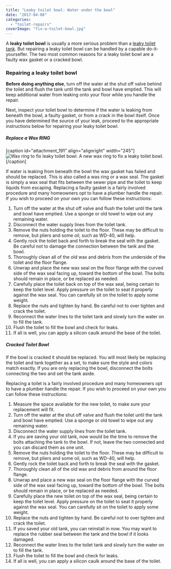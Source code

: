```yaml
---
title: "Leaky toilet bowl: Water under the bowl"
date: "2017-04-06"
categories: 
  - "toilet-repairs"
coverImage: "fix-a-toilet-bowl.jpg"
---
```


A **leaky toilet bowl** is usually a more serious problem than a [leaky toilet tank](http://fixatoilet.com/leaky-toilet-water-under-tank/). But repairing a leaky toilet bowl can be handled by a capable do-it-yourselfer. The two most common reasons for a leaky toilet bowl are a faulty wax gasket or a cracked bowl.

### Repairing a leaky toilet bowl

**Before doing anything else**, turn off the water at the shut off valve behind the toilet and flush the tank until the tank and bowl have emptied. This will keep additional water from leaking onto your floor while you handle the repair.

Next, inspect your toilet bowl to determine if the water is leaking from beneath the bowl, a faulty gasket, or from a crack in the bowl itself. Once you have determined the source of your leak, proceed to the appropriate instructions below for repairing your leaky toilet bowl.

##### Replace a Wax RING

\[caption id="attachment\_191" align="alignright" width="245"\]![Wax ring to fix leaky toilet bowl.](images/prod_5582611027.jpg) A new wax ring to fix a leaky toilet bowl.\[/caption\]

If water is leaking from beneath the bowl the wax gasket has failed and should be replaced. This is also called a was ring or a wax seal. The gasket is simply a wax seal that fits between the sewer pipe and the toilet to keep liquids from escaping. Replacing a faulty gasket is a fairly involved procedure and many homeowners opt to have a plumber handle the repair. If you wish to proceed on your own you can follow these instructions:

1. Turn off the water at the shut off valve and flush the toilet until the tank and bowl have emptied. Use a sponge or old towel to wipe out any remaining water.
2. Disconnect the water supply lines from the toilet tank.
3. Remove the nuts holding the toilet to the floor. These may be difficult to remove, but pliers and some oil, such as WD-40, will help.
4. Gently rock the toilet back and forth to break the seal with the gasket. Be careful not to damage the connection between the tank and the bowl.
5. Thoroughly clean all of the old wax and debris from the underside of the toilet and the floor flange.
6. Unwrap and place the new wax seal on the floor flange with the curved side of the wax seal facing up, toward the bottom of the bowl. The bolts should remain in place, or be replaced as needed.
7. Carefully place the toilet back on top of the wax seal, being certain to keep the toilet level. Apply pressure on the toilet to seat it properly against the wax seal. You can carefully sit on the toilet to apply some weight.
8. Replace the nuts and tighten by hand. Be careful not to over tighten and crack the toilet.
9. Reconnect the water lines to the toilet tank and slowly turn the water on to fill the tank.
10. Flush the toilet to fill the bowl and check for leaks.
11. If all is well, you can apply a silicon caulk around the base of the toilet.

##### Cracked Toilet Bowl

If the bowl is cracked it should be replaced. You will most likely be replacing the toilet and tank together as a set, to make sure the style and colors match exactly. If you are only replacing the bowl, disconnect the bolts connecting the two and set the tank aside.

Replacing a toilet is a fairly involved procedure and many homeowners opt to have a plumber handle the repair. If you wish to proceed on your own you can follow these instructions:

1. Measure the space available for the new toilet, to make sure your replacement will fit.
2. Turn off the water at the shut off valve and flush the toilet until the tank and bowl have emptied. Use a sponge or old towel to wipe out any remaining water.
3. Disconnect the water supply lines from the toilet tank.
4. If you are saving your old tank, now would be the time to remove the bolts attaching the tank to the bowl. If not, leave the two connected and you can discard them as one unit.
5. Remove the nuts holding the toilet to the floor. These may be difficult to remove, but pliers and some oil, such as WD-40, will help.
6. Gently rock the toilet back and forth to break the seal with the gasket.
7. Thoroughly clean all of the old wax and debris from around the floor flange.
8. Unwrap and place a new wax seal on the floor flange with the curved side of the wax seal facing up, toward the bottom of the bowl. The bolts should remain in place, or be replaced as needed.
9. Carefully place the new toilet on top of the wax seal, being certain to keep the toilet level. Apply pressure on the toilet to seat it properly against the wax seal. You can carefully sit on the toilet to apply some weight.
10. Replace the nuts and tighten by hand. Be careful not to over tighten and crack the toilet.
11. If you saved your old tank, you can reinstall in now. You may want to replace the rubber seal between the tank and the bowl if it looks damaged.
12. Reconnect the water lines to the toilet tank and slowly turn the water on to fill the tank.
13. Flush the toilet to fill the bowl and check for leaks.
14. If all is well, you can apply a silicon caulk around the base of the toilet.
